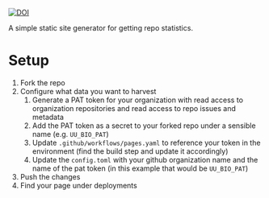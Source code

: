 [![DOI](https://zenodo.org/badge/656704397.svg)](https://zenodo.org/doi/10.5281/zenodo.10478973)

A simple static site generator for getting repo statistics.

# Setup

1. Fork the repo
2. Configure what data you want to harvest
   1. Generate a PAT token for your organization with read access to organization repositories and read access to repo issues and metadata
   2. Add the PAT token as a secret to your forked repo under a sensible name (e.g. `UU_BIO_PAT`)
   3. Update `.github/workflows/pages.yaml` to reference your token in the environment (find the build step and update it accordingly)
   4. Update the `config.toml` with your github organization name and the name of the pat token (in this example that would be `UU_BIO_PAT`)
3. Push the changes
4. Find your page under deployments
